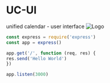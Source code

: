 # UC-UI
unified calendar - user interface
![Logo](https://omextemplates.content.office.net/support/templates/en-us/lt16410086.png)


  ```js
const express = require('express')
const app = express()

app.get('/', function (req, res) {
  res.send('Hello World')
})

app.listen(3000)
```

